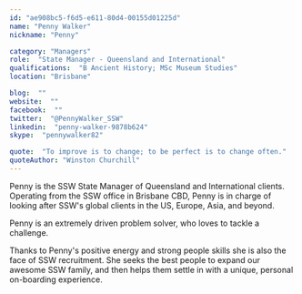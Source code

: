 ```yaml
---
id: "ae908bc5-f6d5-e611-80d4-00155d01225d"
name: "Penny Walker"
nickname: "Penny"

category: "Managers"
role:  "State Manager - Queensland and International"
qualifications:  "B Ancient History; MSc Museum Studies"
location: "Brisbane"

blog:  ""
website:  ""
facebook:  ""
twitter:  "@PennyWalker_SSW"
linkedin:  "penny-walker-9878b624"
skype:  "pennywalker82"

quote:  "To improve is to change; to be perfect is to change often."
quoteAuthor: "Winston Churchill"
---
```


Penny is the SSW State Manager of Queensland and International clients. Operating from the SSW office in Brisbane CBD, Penny is in charge of looking after SSW's global clients in the US, Europe, Asia, and beyond.

Penny is an extremely driven problem solver, who loves to tackle a challenge.

Thanks to Penny's positive energy and strong people skills she is also the face of SSW recruitment. She seeks the best people to expand our awesome SSW family, and then helps them settle in with a unique, personal on-boarding experience. 
